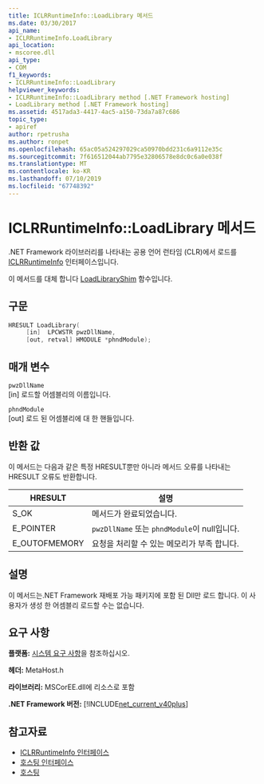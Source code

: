 ```yaml
---
title: ICLRRuntimeInfo::LoadLibrary 메서드
ms.date: 03/30/2017
api_name:
- ICLRRuntimeInfo.LoadLibrary
api_location:
- mscoree.dll
api_type:
- COM
f1_keywords:
- ICLRRuntimeInfo::LoadLibrary
helpviewer_keywords:
- ICLRRuntimeInfo::LoadLibrary method [.NET Framework hosting]
- LoadLibrary method [.NET Framework hosting]
ms.assetid: 4517ada3-4417-4ac5-a150-73da7a87c686
topic_type:
- apiref
author: rpetrusha
ms.author: ronpet
ms.openlocfilehash: 65ac05a524297029ca50970bdd231c6a9112e35c
ms.sourcegitcommit: 7f616512044ab7795e32806578e8dc0c6a0e038f
ms.translationtype: MT
ms.contentlocale: ko-KR
ms.lasthandoff: 07/10/2019
ms.locfileid: "67748392"
---
```

# <a name="iclrruntimeinfoloadlibrary-method"></a>ICLRRuntimeInfo::LoadLibrary 메서드
.NET Framework 라이브러리를 나타내는 공용 언어 런타임 (CLR)에서 로드를 [ICLRRuntimeInfo](../../../../docs/framework/unmanaged-api/hosting/iclrruntimeinfo-interface.md) 인터페이스입니다.  
  
 이 메서드를 대체 합니다 [LoadLibraryShim](../../../../docs/framework/unmanaged-api/hosting/loadlibraryshim-function.md) 함수입니다.  
  
## <a name="syntax"></a>구문  
  
```cpp  
HRESULT LoadLibrary(  
     [in]  LPCWSTR pwzDllName,  
     [out, retval] HMODULE *phndModule);  
```  
  
## <a name="parameters"></a>매개 변수  
 `pwzDllName`  
 [in] 로드할 어셈블리의 이름입니다.  
  
 `phndModule`  
 [out] 로드 된 어셈블리에 대 한 핸들입니다.  
  
## <a name="return-value"></a>반환 값  
 이 메서드는 다음과 같은 특정 HRESULT뿐만 아니라 메서드 오류를 나타내는 HRESULT 오류도 반환합니다.  
  
|HRESULT|설명|  
|-------------|-----------------|  
|S_OK|메서드가 완료되었습니다.|  
|E_POINTER|`pwzDllName` 또는 `phndModule`이 null입니다.|  
|E_OUTOFMEMORY|요청을 처리할 수 있는 메모리가 부족 합니다.|  
  
## <a name="remarks"></a>설명  
 이 메서드는.NET Framework 재배포 가능 패키지에 포함 된 Dll만 로드 합니다. 이 사용자가 생성 한 어셈블리 로드할 수는 없습니다.  
  
## <a name="requirements"></a>요구 사항  
 **플랫폼:** [시스템 요구 사항](../../../../docs/framework/get-started/system-requirements.md)을 참조하십시오.  
  
 **헤더:** MetaHost.h  
  
 **라이브러리:** MSCorEE.dll에 리소스로 포함  
  
 **.NET Framework 버전:** [!INCLUDE[net_current_v40plus](../../../../includes/net-current-v40plus-md.md)]  
  
## <a name="see-also"></a>참고자료

- [ICLRRuntimeInfo 인터페이스](../../../../docs/framework/unmanaged-api/hosting/iclrruntimeinfo-interface.md)
- [호스팅 인터페이스](../../../../docs/framework/unmanaged-api/hosting/hosting-interfaces.md)
- [호스팅](../../../../docs/framework/unmanaged-api/hosting/index.md)
